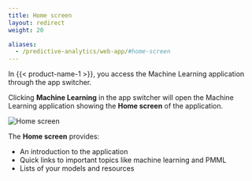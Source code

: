 ```yaml
---
title: Home screen
layout: redirect
weight: 20

aliases:
  - /predictive-analytics/web-app/#home-screen
---
```


In {{< product-name-1 >}}, you access the Machine Learning application through the app switcher. 

Clicking **Machine Learning** in the app switcher will open the Machine Learning application showing the  **Home screen** of the application.

![Home screen](/images/zementis/zementis-home-screen.png)

The **Home screen** provides:

* An introduction to the application
* Quick links to important topics like machine learning and PMML
* Lists of your models and resources
